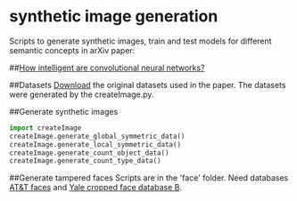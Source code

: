 # synthetic image generation

Scripts to generate synthetic images, train and test models for different semantic concepts in arXiv paper:

##[How intelligent are convolutional neural networks?](https://arxiv.org/pdf/1709.06126.pdf)

##Datasets
[Download](https://drive.google.com/file/d/0B1rsctZXT5uaVXFxMUZnMXNjaGM/view?usp=sharing) the original datasets used in the paper. The datasets were generated by the createImage.py.

##Generate synthetic images
```python
import createImage
createImage.generate_global_symmetric_data()
createImage.generate_local_symmetric_data()
createImage.generate_count_object_data()
createImage.generate_count_type_data()
```

##Generate tampered faces
Scripts are in the 'face' folder. Need databases [AT&T faces](http://www.cl.cam.ac.uk/research/dtg/attarchive/facedatabase.html) and 
[Yale cropped face database B](http://vision.ucsd.edu/~iskwak/ExtYaleDatabase/ExtYaleB.html).

